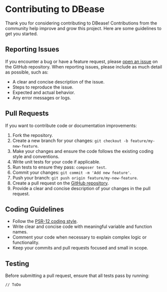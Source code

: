 # Contributing to DBease

Thank you for considering contributing to DBease! Contributions from the community help improve and grow this project. Here are some guidelines to get you started.

## Reporting Issues

If you encounter a bug or have a feature request, please [open an issue](https://github.com/erikthiart/dbease/issues) on the GitHub repository. When reporting issues, please include as much detail as possible, such as:

- A clear and concise description of the issue.
- Steps to reproduce the issue.
- Expected and actual behavior.
- Any error messages or logs.

## Pull Requests

If you want to contribute code or documentation improvements:

1. Fork the repository.
2. Create a new branch for your changes: `git checkout -b feature/my-new-feature`.
3. Make your changes and ensure the code follows the existing coding style and conventions.
4. Write unit tests for your code if applicable.
5. Run tests to ensure they pass: `composer test`.
6. Commit your changes: `git commit -m 'Add new feature'`.
7. Push your branch: `git push origin feature/my-new-feature`.
8. Create a pull request on the [GitHub repository](https://github.com/erikthiart/dbease).
9. Provide a clear and concise description of your changes in the pull request.

## Coding Guidelines

- Follow the [PSR-12 coding style](https://www.php-fig.org/psr/psr-12/).
- Write clear and concise code with meaningful variable and function names.
- Comment your code when necessary to explain complex logic or functionality.
- Keep your commits and pull requests focused and small in scope.

## Testing

Before submitting a pull request, ensure that all tests pass by running:

```bash
// ToDo

